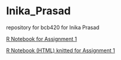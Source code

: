 # Inika_Prasad
repository for bcb420 for Inika Prasad 

[R Notebook for Assignment 1](https://github.com/bcb420-2022/Inika_Prasad/blob/fef0ee1cee7924b6e990c2cec1ecba1a0cf52d24/RNotebook_20Feb.Rmd)

[R Notebook (HTML) knitted for Assignment 1](https://github.com/bcb420-2022/Inika_Prasad/blob/e6b6fe0cae9574c418f682cc1486fd1d4c281855/RNotebook_20Feb.html)
